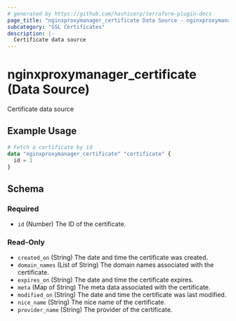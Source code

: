 ```yaml
---
# generated by https://github.com/hashicorp/terraform-plugin-docs
page_title: "nginxproxymanager_certificate Data Source - nginxproxymanager"
subcategory: "SSL Certificates"
description: |-
  Certificate data source
---
```


# nginxproxymanager_certificate (Data Source)

Certificate data source

## Example Usage

```terraform
# Fetch a certificate by id
data "nginxproxymanager_certificate" "certificate" {
  id = 1
}
```

<!-- schema generated by tfplugindocs -->
## Schema

### Required

- `id` (Number) The ID of the certificate.

### Read-Only

- `created_on` (String) The date and time the certificate was created.
- `domain_names` (List of String) The domain names associated with the certificate.
- `expires_on` (String) The date and time the certificate expires.
- `meta` (Map of String) The meta data associated with the certificate.
- `modified_on` (String) The date and time the certificate was last modified.
- `nice_name` (String) The nice name of the certificate.
- `provider_name` (String) The provider of the certificate.
